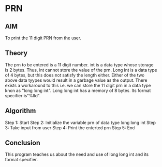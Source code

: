 # PRN
## AIM
To print the 11 digit PRN from the user.
## Theory
The prn to be entered is a 11 digit number. int is a data type whose storage is 2 bytes. Thus, int cannot store the value of the prn. Long int is a data type of 4 bytes, but this does not satisfy the length either. Either of the two above data tyypes would result in a garbage value as the output. There exists a workaround to this i.e. we can store the 11 digit prn in a data type knon as "long long int". Long long int has a memory of 8 bytes. Its format specifier is"%lld".
## Algorithm
Step 1: Start
Step 2: Initialize the variable prn of data type long long int
Step 3: Take input from user
Step 4: Print the enterted prn
Step 5: End
## Conclusion
This program teaches us about the need and use of long long int and its format specifier.
